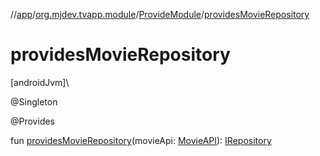 //[app](../../../index.md)/[org.mjdev.tvapp.module](../index.md)/[ProvideModule](index.md)/[providesMovieRepository](provides-movie-repository.md)

# providesMovieRepository

[androidJvm]\

@Singleton

@Provides

fun [providesMovieRepository](provides-movie-repository.md)(movieApi: [MovieAPI](../../org.mjdev.tvapp.api/-movie-a-p-i/index.md)): [IRepository](../../org.mjdev.tvapp.repository/-i-repository/index.md)
